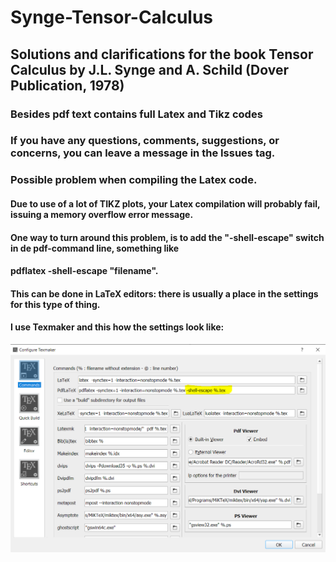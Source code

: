 # Synge-Tensor-Calculus
## Solutions and clarifications for the book Tensor Calculus by J.L. Synge and A. Schild (Dover Publication, 1978)
### Besides pdf text contains full Latex and Tikz codes
### If you have any questions, comments, suggestions, or concerns, you can leave a message in the Issues tag.
### Possible problem when compiling the Latex code. 
#### Due to use of a lot of TIKZ plots, your Latex compilation  will probably fail, issuing a memory overflow error message. 
#### One way to turn around this problem, is to add the "-shell-escape" switch in de pdf-command line, something like
#### pdflatex -shell-escape "filename".
#### This  can be done in LaTeX editors: there is usually a place in the settings for this type of thing.
#### I use Texmaker and this how the settings look like:
<img src="https://github.com/Niohori/Synge-Tensor-Calculus/blob/main/images/texmaker.PNG" width="800" />



